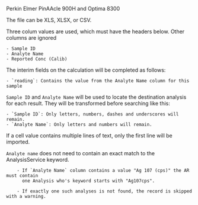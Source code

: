 Perkin Elmer PinAAcle 900H and Optima 8300

The file can be XLS, XLSX, or CSV.

Three colum values are used, which must have the headers below.  Other columns are ignored

    - Sample ID
    - Analyte Name
    - Reported Conc (Calib)

The interim fields on the calculation will be completed as follows:

    - `reading`: Contains the value from the Analyte Name column for this sample

`Sample ID` and `Analyte Name` will be used to locate the destination analysis for each result. They will be transformed
before searching like this:

    - `Sample ID`: Only letters, numbers, dashes and underscores will remain.
    - `Analyte Name`: Only letters and numbers will remain.

If a cell value contains multiple lines of text, only the first line will be imported.

`Analyte name` does not need to contain an exact match to the AnalysisService keyword.

        - If `Analyte Name` column contains a value "Ag 107 (cps)" the AR must contain 
          one Analysis who's keyword starts with "Ag107cps".

        - If exactly one such analyses is not found, the record is skipped with a warning.

